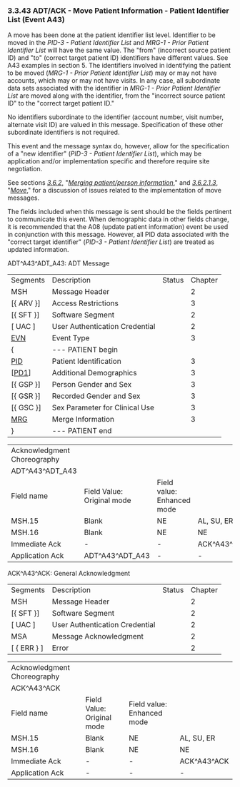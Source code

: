 ### 3.3.43 ADT/ACK - Move Patient Information - Patient Identifier List (Event A43)

A move has been done at the patient identifier list level. Identifier to be moved in the _PID-3 - Patient Identifier List_ and _MRG-1 - Prior Patient Identifier List_ will have the same value. The "from" (incorrect source patient ID) and "to" (correct target patient ID) identifiers have different values. See A43 examples in section 5. The identifiers involved in identifying the patient to be moved (_MRG-1 - Prior Patient Identifier List_) may or may not have accounts, which may or may not have visits. In any case, all subordinate data sets associated with the identifier in _MRG-1 - Prior Patient Identifier List_ are moved along with the identifier, from the "incorrect source patient ID" to the "correct target patient ID."

No identifiers subordinate to the identifier (account number, visit number, alternate visit ID) are valued in this message. Specification of these other subordinate identifiers is not required.

This event and the message syntax do, however, allow for the specification of a "new identifier" (_PID-3 - Patient Identifier List_), which may be application and/or implementation specific and therefore require site negotiation.

See sections [_3.6.2_&#44;](#merging-patientperson-information) "[_Merging patient/person information_](#merging-patientperson-information)," and [_3.6.2.1.3_](#move), "[_Move_](#move)," for a discussion of issues related to the implementation of move messages.

The fields included when this message is sent should be the fields pertinent to communicate this event. When demographic data in other fields change, it is recommended that the A08 (update patient information) event be used in conjunction with this message. However, all PID data associated with the "correct target identifier" (_PID-3 - Patient Identifier List_) are treated as updated information.

ADT^A43^ADT_A43: ADT Message

|     |     |     |     |
| --- | --- | --- | --- |
| Segments | Description | Status | Chapter |
| MSH | Message Header |  | 2 |
| [\{ ARV }] | Access Restrictions |  | 3 |
| [\{ SFT }] | Software Segment |  | 2 |
| [ UAC ] | User Authentication Credential |  | 2 |
| [EVN](#EVN) | Event Type |  | 3 |
| \{ | --- PATIENT begin |  |  |
| [PID](#_Hlt479197644) | Patient Identification |  | 3 |
| [[PD1](#_Hlt479197572)] | Additional Demographics |  | 3 |
| [\{ GSP }] | Person Gender and Sex |  | 3 |
| [\{ GSR }] | Recorded Gender and Sex |  | 3 |
| [\{ GSC }] | Sex Parameter for Clinical Use |  | 3 |
| [MRG](#MRG) | Merge Information |  | 3 |
| } | --- PATIENT end |  |  |

|     |     |     |     |     |     |
| --- | --- | --- | --- | --- | --- |
| Acknowledgment Choreography |  |  |  |  |  |
| ADT^A43^ADT_A43 |  |  |  |  |  |
| Field name | Field Value: Original mode | Field value: Enhanced mode |  |  |  |
| MSH.15 | Blank | NE | AL, SU, ER | NE | AL, SU, ER |
| MSH.16 | Blank | NE | NE | AL, SU, ER | AL, SU, ER |
| Immediate Ack | - | - | ACK^A43^ACK | - | ACK^A43^ACK |
| Application Ack | ADT^A43^ADT_A43 | - | - | ACK^A43^ACK | ACK^A43^ACK |

ACK^A43^ACK: General Acknowledgment

|     |     |     |     |
| --- | --- | --- | --- |
| Segments | Description | Status | Chapter |
| MSH | Message Header |  | 2 |
| [\{ SFT }] | Software Segment |  | 2 |
| [ UAC ] | User Authentication Credential |  | 2 |
| MSA | Message Acknowledgment |  | 2 |
| [ \{ ERR } ] | Error |  | 2 |

|     |     |     |     |
| --- | --- | --- | --- |
| Acknowledgment Choreography |  |  |  |
| ACK^A43^ACK |  |  |  |
| Field name | Field Value: Original mode | Field value: Enhanced mode |  |
| MSH.15 | Blank | NE | AL, SU, ER |
| MSH.16 | Blank | NE | NE |
| Immediate Ack | - | - | ACK^A43^ACK |
| Application Ack | - | - | - |
